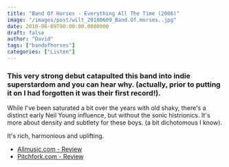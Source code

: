 ```yaml
---
title: "Band Of Horses - Everything All The Time (2006)"
image: "/images/post/wilt_20180609_Band.Of.Horses..jpg"
date: 2018-06-09T00:00:00.0000000
draft: false
author: "David"
tags: ["bandofhorses"]
categories: ["Listen"]
---
```

### This very strong debut catapulted this band into indie superstardom and you can hear why. (actually, prior to putting it on I had forgotten it was their first record!).  
  
While I've been saturated a bit over the years with old shaky, there's a distinct early Neil Young influence, but without the sonic histrionics. It's more about density and subtlety for these boys. (a bit dichotomous I know).  
  
It's rich, harmonious and uplifting.

-  [Allmusic.com - Review](https://www.allmusic.com/album/everything-all-the-time-mw0000350623)
-  [Pitchfork.com - Review](https://pitchfork.com/reviews/albums/1200-everything-all-the-time/)